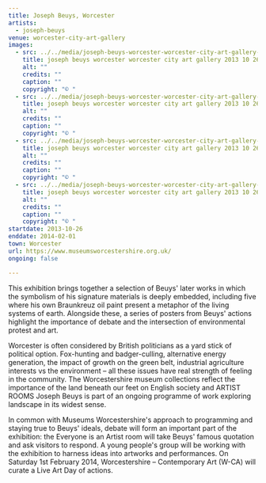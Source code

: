 ```yaml
---
title: Joseph Beuys, Worcester
artists:
  - joseph-beuys
venue: worcester-city-art-gallery
images:
  - src: ../../media/joseph-beuys-worcester-worcester-city-art-gallery-2013-10-26-0.webp
    title: joseph beuys worcester worcester city art gallery 2013 10 26 0
    alt: ""
    credits: ""
    caption: ""
    copyright: "© "
  - src: ../../media/joseph-beuys-worcester-worcester-city-art-gallery-2013-10-26-1.webp
    title: joseph beuys worcester worcester city art gallery 2013 10 26 1
    alt: ""
    credits: ""
    caption: ""
    copyright: "© "
  - src: ../../media/joseph-beuys-worcester-worcester-city-art-gallery-2013-10-26-2.webp
    title: joseph beuys worcester worcester city art gallery 2013 10 26 2
    alt: ""
    credits: ""
    caption: ""
    copyright: "© "
  - src: ../../media/joseph-beuys-worcester-worcester-city-art-gallery-2013-10-26-3.webp
    title: joseph beuys worcester worcester city art gallery 2013 10 26 3
    alt: ""
    credits: ""
    caption: ""
    copyright: "© "
startdate: 2013-10-26
enddate: 2014-02-01
town: Worcester
url: https://www.museumsworcestershire.org.uk/
ongoing: false

---
```


This exhibition brings together a selection of Beuys' later works in which the symbolism of his signature materials is deeply embedded, including five where his own Braunkreuz oil paint present a metaphor of the living systems of earth. Alongside these, a series of posters from Beuys' actions highlight the importance of debate and the intersection of environmental protest and art.

Worcester is often considered by British politicians as a yard stick of political option. Fox-hunting and badger-culling, alternative energy generation, the impact of growth on the green belt, industrial agriculture interests vs the environment – all these issues have real strength of feeling in the community. The Worcestershire museum collections reflect the importance of the land beneath our feet on English society and ARTIST ROOMS Joseph Beuys is part of an ongoing programme of work exploring landscape in its widest sense.

In common with Museums Worcestershire's approach to programming and staying true to Beuys' ideals, debate will form an important part of the exhibition: the Everyone is an Artist room will take Beuys' famous quotation and ask visitors to respond. A young people's group will be working with the exhibition to harness ideas into artworks and performances. On Saturday 1st February 2014, Worcestershire – Contemporary Art (W-CA) will curate a Live Art Day of actions.